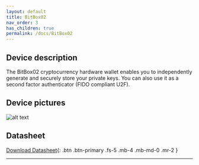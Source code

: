 ```yaml
---
layout: default
title: BitBox02
nav_order: 3
has_children: true
permalink: /docs/BitBox02
---
```


## Device description

The BitBox02 cryptocurrency hardware wallet enables
you to independently generate and securely store your
private keys. You can also use it as a second factor
authenticator (FIDO compliant U2F).


## Device pictures

![alt text]({{site.baseurl}}/assets/images/BitBox02/01_bb02_render.png )


## Datasheet


[Download Datasheet](https://shiftcrypto.ch/bitbox02/BitBox02_Datasheet.pdf){: .btn .btn-primary .fs-5 .mb-4 .mb-md-0 .mr-2 }


---
